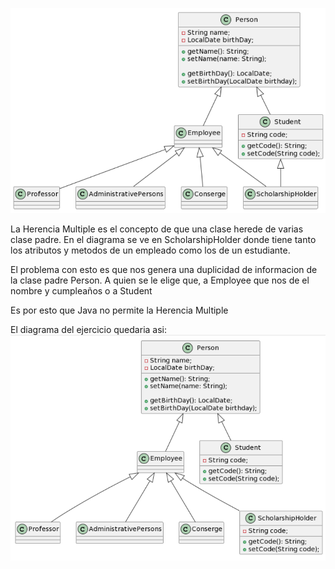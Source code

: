 ![img_2.png](img_2.png)

La Herencia Multiple es el concepto de que una clase herede de varias clase padre. 
En el diagrama se ve en ScholarshipHolder donde tiene tanto los atributos y metodos de un empleado como los de un estudiante. 

El problema con esto es que nos genera una duplicidad de informacion de la clase padre Person. A quien se le elige que, a
Employee que nos de el nombre y cumpleaños o a Student

Es por esto que Java no permite la Herencia Multiple


El diagrama del ejercicio quedaria asi:
![img_3.png](img_3.png)
